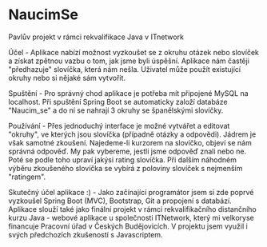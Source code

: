 # NaucimSe
Pavlův projekt v rámci rekvalifikace Java v ITnetwork

Účel - 
Aplikace nabízí možnost vyzkoušet se z okruhu otázek nebo slovíček a získat zpětnou vazbu o tom, jak jsme byli úspěšní. 
Aplikace nám častěji "předhazuje" slovíčka, která nám nešla. Uživatel může použít existující okruhy nebo si nějaké sám vytvořit.

Spuštění - 
Pro správný chod aplikace je potřeba mít připojené MySQL na localhost. 
Při spuštění Spring Boot se automaticky založí databáze "Naucim_se" a do ní se nahrají 3 okruhy se španělskými slovíčky.

Používání - 
Přes jednoduchý interface je možné vytvářet a editovat "okruhy", ve kterých jsou slovíčka (případně otázky a odpovědi). Jádrem je však samotné zkoušení. 
Najedeme-li kurzorem na slovíčko, objeví se nám správná odpověď. My pak vybereme, jestli jsme odpověď znali nebo ne. Poté se podle toho upraví jakýsi rating slovíčka. 
Při dalším náhodném výběru zkoušeného slovíčka se vybírá z poloviny slovíček s nejmenším "ratingem".

Skutečný účel aplikace :) - 
Jako začínající programátor jsem si zde poprvé vyzkoušel Spring Boot (MVC), Bootstrap, Git a propojení s databází. 
Aplikace slouží také jako finální projekt v rámci rekvalifikačního distančního kurzu Java - webové aplikace u společnosti ITNetwork, který mi velkoryse financuje Pracovní úřad v Českých Budějovicích. 
V projektu jsem využil i svých předchozích zkušeností s Javascriptem.
